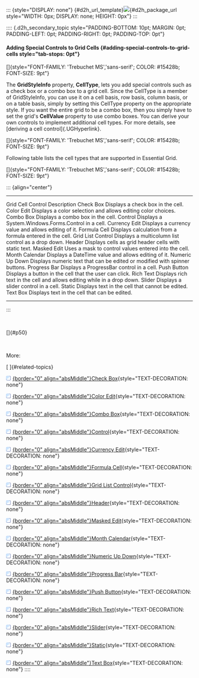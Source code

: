 ::: {style="DISPLAY: none"}
[](ms-xhelp:///?Id=d2h_url_template){#d2h_url_template}![](!package_url!){#d2h_package_url style="WIDTH: 0px; DISPLAY: none; HEIGHT: 0px"}
:::

:::: {.d2h_secondary_topic style="PADDING-BOTTOM: 10pt; MARGIN: 0pt; PADDING-LEFT: 0pt; PADDING-RIGHT: 0pt; PADDING-TOP: 0pt"}
#### Adding Special Controls to Grid Cells {#adding-special-controls-to-grid-cells style="tab-stops: 0pt"}

[]{style="FONT-FAMILY: 'Trebuchet MS','sans-serif'; COLOR: #15428b; FONT-SIZE: 9pt"} 

The **GridStyleInfo** property, **CellType**, lets you add special controls such as a check box or a combo box to a grid cell. Since the CellType is a member of GridStyleInfo, you can use it on a cell basis, row basis, column basis, or on a table basis, simply by setting this CellType property on the appropriate style. If you want the entire grid to be a combo box, then you simply have to set the grid\'s **CellValue** property to use combo boxes. You can derive your own controls to implement additional cell types. For more details, see [deriving a cell control]{.UGHyperlink}.

[]{style="FONT-FAMILY: 'Trebuchet MS','sans-serif'; COLOR: #15428b; FONT-SIZE: 9pt"} 

Following table lists the cell types that are supported in Essential Grid.

[]{style="FONT-FAMILY: 'Trebuchet MS','sans-serif'; COLOR: #15428b; FONT-SIZE: 9pt"} 

::: {align="center"}
  ------------------- ----------------------------------------------------------------------------
  Grid Cell Control   Description
  Check Box           Displays a check box in the cell.
  Color Edit          Displays a color selection and allows editing color choices.
  Combo Box           Displays a combo box in the cell.
  Control             Displays a System.Windows.Forms.Control in a cell.
  Currency Edit       Displays a currency value and allows editing of it.
  Formula Cell        Displays calculation from a formula entered in the cell.
  Grid List Control   Displays a multicolumn list control as a drop down.
  Header              Displays cells as grid header cells with static text.
  Masked Edit         Uses a mask to control values entered into the cell.
  Month Calendar      Displays a DateTime value and allows editing of it.
  Numeric Up Down     Displays numeric text that can be edited or modified with spinner buttons.
  Progress Bar        Displays a ProgressBar control in a cell.
  Push Button         Displays a button in the cell that the user can click.
  Rich Text           Displays rich text in the cell and allows editing while in a drop down.
  Slider              Displays a slider control in a cell.
  Static              Displays text in the cell that cannot be edited.
  Text Box            Displays text in the cell that can be edited.
  ------------------- ----------------------------------------------------------------------------
:::

 

[]{#p50} 

 

More:

[ ]{#related-topics}

[![](button.gif){border="0" align="absMiddle"}Check Box](ms-xhelp:///?Id=ef666a12-9430-432e-9334-71bba12afa17){style="TEXT-DECORATION: none"}

[![](button.gif){border="0" align="absMiddle"}Color Edit](ms-xhelp:///?Id=f12fda15-086e-4098-8e29-a617f0d39294){style="TEXT-DECORATION: none"}

[![](button.gif){border="0" align="absMiddle"}Combo Box](ms-xhelp:///?Id=56379ae2-5cac-4975-a435-a7210dcd0a8e){style="TEXT-DECORATION: none"}

[![](button.gif){border="0" align="absMiddle"}Control](ms-xhelp:///?Id=39379c2f-477d-4ba1-a354-852adc9dc49d){style="TEXT-DECORATION: none"}

[![](button.gif){border="0" align="absMiddle"}Currency Edit](ms-xhelp:///?Id=63ece215-7b81-449a-92fe-2bec3aec1cd8){style="TEXT-DECORATION: none"}

[![](button.gif){border="0" align="absMiddle"}Formula Cell](ms-xhelp:///?Id=9d8c4fba-c9f5-46e3-8c8e-2e34efb59516){style="TEXT-DECORATION: none"}

[![](button.gif){border="0" align="absMiddle"}Grid List Control](ms-xhelp:///?Id=80e7b9de-c80d-4595-bdfa-a1202c20bfb3){style="TEXT-DECORATION: none"}

[![](button.gif){border="0" align="absMiddle"}Header](ms-xhelp:///?Id=9b9e6542-fbd6-4f89-b6ab-8b110c75a5cc){style="TEXT-DECORATION: none"}

[![](button.gif){border="0" align="absMiddle"}Masked Edit](ms-xhelp:///?Id=375c4994-395f-4692-90ad-f109cd8edec6){style="TEXT-DECORATION: none"}

[![](button.gif){border="0" align="absMiddle"}Month Calendar](ms-xhelp:///?Id=483f717c-9566-48a8-af88-ea4b34382c72){style="TEXT-DECORATION: none"}

[![](button.gif){border="0" align="absMiddle"}Numeric Up Down](ms-xhelp:///?Id=c7843264-2dd4-4b02-bc10-8a85d88e12dd){style="TEXT-DECORATION: none"}

[![](button.gif){border="0" align="absMiddle"}Progress Bar](ms-xhelp:///?Id=37ffcfa2-5a92-4d4e-b009-e8a24230c888){style="TEXT-DECORATION: none"}

[![](button.gif){border="0" align="absMiddle"}Push Button](ms-xhelp:///?Id=45c6c689-c2e8-4fc2-a81b-6fa03274c09a){style="TEXT-DECORATION: none"}

[![](button.gif){border="0" align="absMiddle"}Rich Text](ms-xhelp:///?Id=8ed398a5-3024-493b-96f0-76ef58b5c028){style="TEXT-DECORATION: none"}

[![](button.gif){border="0" align="absMiddle"}Slider](ms-xhelp:///?Id=98e2646b-ae99-4812-bf85-cc736f8f71ea){style="TEXT-DECORATION: none"}

[![](button.gif){border="0" align="absMiddle"}Static](ms-xhelp:///?Id=35e0f931-19f2-4239-8a7b-5da202c112b5){style="TEXT-DECORATION: none"}

[![](button.gif){border="0" align="absMiddle"}Text Box](ms-xhelp:///?Id=91649702-9e55-412f-a3b6-358dcf5c591d){style="TEXT-DECORATION: none"}
::::
